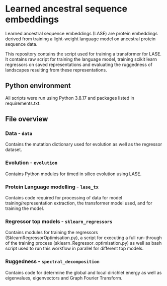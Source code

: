 # Learned ancestral sequence embeddings

Learned ancestral sequence embeddings (LASE) are protein embeddings derived from training a light-weight language model on ancestral protein sequence data.

This repository contains the script used for training a transformer for LASE. It contains raw script for training the language model, training scikit learn regressors on saved representations and evaluating the ruggedness of landscapes resulting from these representations. 

## Python environment
All scripts were run using Python 3.8.17 and packages listed in requirements.txt.

## File overview

### Data - `data`
Contains the mutation dictionary used for evolution as well as the regressor dataset.

### Evolution - `evolution`
Contains Python modules for timed in silico evolution using LASE. 

### Protein Language modelling - `lase_tx`
Contains code required for processing of data for model training/representation extraction, the transformer model used, and for training the model. 

### Regressor top models - `sklearn_regressors`
Contains modules for training the regressors (SklearnRegressorOptimisation.py), a script for executing a full run-through of the training process (sklearn_Regressor_optimisation.py) as well as bash script used to run this workflow in parallel for different top models. 

### Ruggedness - `spectral_decomposition`
Contains code for determine the global and local dirichlet energy as well as eigenvalues, eigenvectors and Graph Fourier Transform.